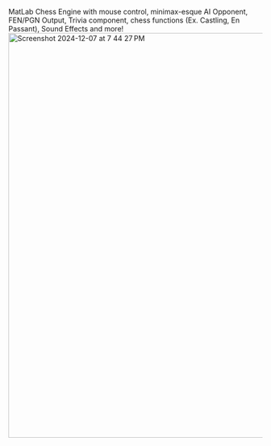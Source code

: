 MatLab Chess Engine with mouse control, minimax-esque AI Opponent, FEN/PGN Output, Trivia component, chess functions (Ex. Castling, En Passant), Sound Effects and more!
<img width="803" alt="Screenshot 2024-12-07 at 7 44 27 PM" src="https://github.com/user-attachments/assets/ea2b21dc-0622-468e-a908-a08f65dd4aa7">
